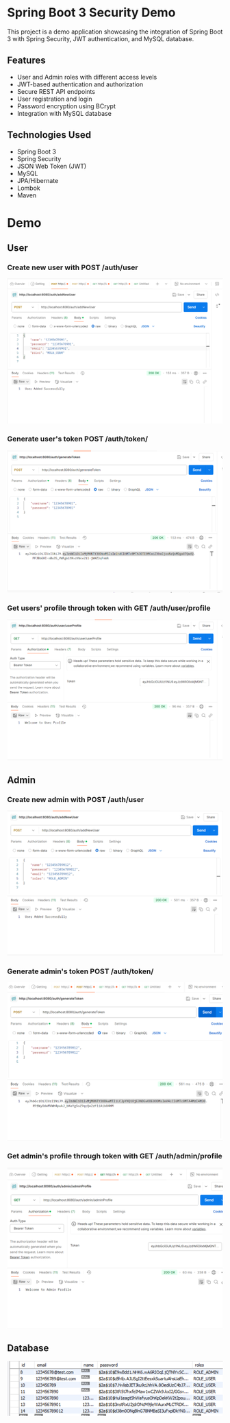 # Spring Boot 3 Security Demo

This project is a demo application showcasing the integration of Spring Boot 3 with Spring Security, JWT authentication, and MySQL database.

## Features

- User and Admin roles with different access levels
- JWT-based authentication and authorization
- Secure REST API endpoints
- User registration and login
- Password encryption using BCrypt
- Integration with MySQL database

## Technologies Used

- Spring Boot 3
- Spring Security
- JSON Web Token (JWT)
- MySQL
- JPA/Hibernate
- Lombok
- Maven

# Demo

## User
### Create new user with POST /auth/user
![create_user.png](src/main/resources/IMG/create_user.png)
### Generate user's token POST /auth/token/
![get_user_token.png](src/main/resources/IMG/get_user_token.png)
### Get users' profile through token with GET /auth/user/profile
![get_user_profile.png](src/main/resources/IMG/get_user_profile.png)

## Admin
### Create new admin with POST /auth/user
![create_user.png](src/main/resources/IMG/create_admin.png)
### Generate admin's token POST /auth/token/
![get_user_token.png](src/main/resources/IMG/get_admin_token.png)
### Get admin's profile through token with GET /auth/admin/profile
![get_user_profilse.png](src/main/resources/IMG/get_admin_profile.png)

## Database
![db.png](src/main/resources/IMG/db.png)

